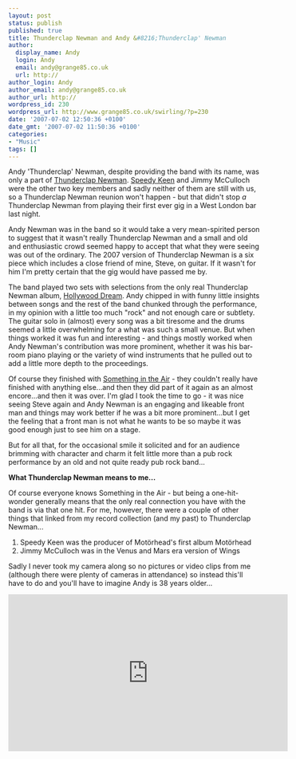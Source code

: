 ```yaml
---
layout: post
status: publish
published: true
title: Thunderclap Newman and Andy &#8216;Thunderclap' Newman
author:
  display_name: Andy
  login: Andy
  email: andy@grange85.co.uk
  url: http://
author_login: Andy
author_email: andy@grange85.co.uk
author_url: http://
wordpress_id: 230
wordpress_url: http://www.grange85.co.uk/swirling/?p=230
date: '2007-07-02 12:50:36 +0100'
date_gmt: '2007-07-02 11:50:36 +0100'
categories:
- "Music"
tags: []
---
```

Andy 'Thunderclap' Newman, despite providing the band with its name, was only a part of <a href="http://www.last.fm/music/Thunderclap+Newman" class="bbcode_artist">Thunderclap Newman</a>. <a href="http://www.last.fm/music/Speedy+Keen" class="bbcode_artist">Speedy Keen</a> and <span title="Unknown artist" class="bbcode_unknown">Jimmy McCulloch</span> were the other two key members and sadly neither of them are still with us, so a Thunderclap Newman reunion won't happen - but that didn't stop <em>a</em> Thunderclap Newman from playing their first ever gig in a West London bar last night.

Andy Newman was in the band so it would take a very mean-spirited person to suggest that it wasn't really Thunderclap Newman and a small and old and enthusiastic crowd seemed happy to accept that what they were seeing was out of the ordinary. The 2007 version of Thunderclap Newman is a six piece which includes a close friend of mine, Steve, on guitar. If it wasn't for him I'm pretty certain that the gig would have passed me by.

The band played two sets with selections from the only real Thunderclap Newman album, <a title="Thunderclap Newman - Hollywood Dream" href="http://www.last.fm/music/Thunderclap+Newman/Hollywood+Dream" class="bbcode_album">Hollywood Dream</a>. Andy chipped in with funny little insights between songs and the rest of the band chunked through the performance, in my opinion with a little too much "rock" and not enough care or subtlety. The guitar solo in (almost) every song was a bit tiresome and the drums seemed a little overwhelming for a what was such a small venue. But when things worked it was fun and interesting - and things mostly worked when Andy Newman's contribution was more prominent, whether it was his bar-room piano playing or the variety of wind instruments that he pulled out to add a little more depth to the proceedings.

Of course they finished with <a title="Thunderclap Newman - Something in the Air" href="http://www.last.fm/music/Thunderclap+Newman/_/Something+in+the+Air" class="bbcode_track">Something in the Air</a> - they couldn't really have finished with anything else...and then they did part of it again as an almost encore...and then it was over. I'm glad I took the time to go - it was nice seeing Steve again and Andy Newman is an engaging and likeable front man and things may work better if he was a bit more prominent...but I get the feeling that a front man is not what he wants to be so maybe it was good enough just to see him on a stage.

But for all that, for the occasional smile it solicited and for an audience brimming with character and charm it felt little more than a pub rock performance by an old and not quite ready pub rock band...

**What Thunderclap Newman means to me...**

Of course everyone knows Something in the Air - but being a one-hit-wonder generally means that the only real connection you have with the band is via that one hit. For me, however, there were a couple of other things that linked from my record collection (and my past) to Thunderclap Newman...

 1. Speedy Keen was the producer of Mot&ouml;rhead's first album Mot&ouml;rhead
 2. Jimmy McCulloch was in the Venus and Mars era version of Wings

Sadly I never took my camera along so no pictures or video clips from me (although there were plenty of cameras in attendance) so instead this'll have to do and you'll have to imagine Andy is 38 years older...

<iframe width="560" height="315" src="https://www.youtube.com/embed/k8zmkzshUvE" frameborder="0" allow="accelerometer; autoplay; encrypted-media; gyroscope; picture-in-picture" allowfullscreen></iframe>
